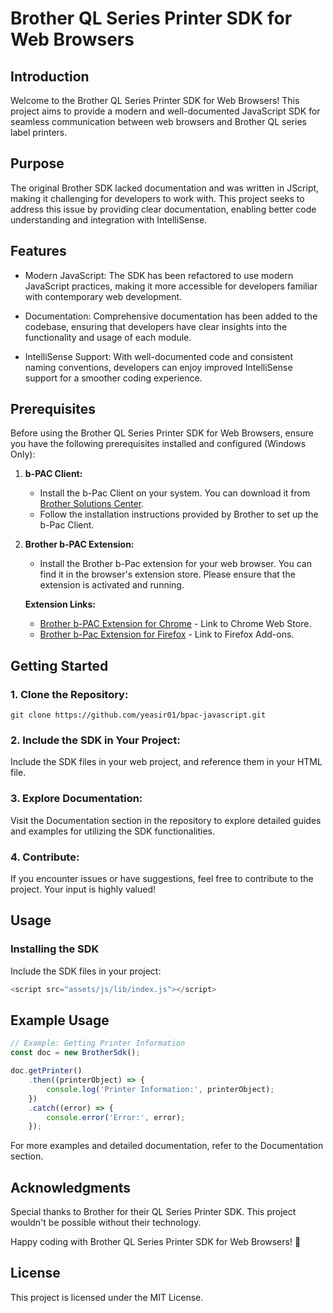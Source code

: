 # Brother QL Series Printer SDK for Web Browsers

## Introduction
Welcome to the Brother QL Series Printer SDK for Web Browsers! This project aims to provide a modern and well-documented JavaScript SDK for seamless communication between web browsers and Brother QL series label printers.

## Purpose
The original Brother SDK lacked documentation and was written in JScript, making it challenging for developers to work with. This project seeks to address this issue by providing clear documentation, enabling better code understanding and integration with IntelliSense.

## Features

* Modern JavaScript: The SDK has been refactored to use modern JavaScript practices, making it more accessible for developers familiar with contemporary web development.

* Documentation: Comprehensive documentation has been added to the codebase, ensuring that developers have clear insights into the functionality and usage of each module.

* IntelliSense Support: With well-documented code and consistent naming conventions, developers can enjoy improved IntelliSense support for a smoother coding experience.

## Prerequisites

Before using the Brother QL Series Printer SDK for Web Browsers, ensure you have the following prerequisites installed and configured (Windows Only):

1. **b-PAC Client:**
   - Install the b-Pac Client on your system. You can download it from [Brother Solutions Center](https://support.brother.com/g/s/es/dev/en/bpac/download/index.html?c=eu_ot&lang=en&navi=offall&comple=on&redirect=on#client).
   - Follow the installation instructions provided by Brother to set up the b-Pac Client.

2. **Brother b-PAC Extension:**
   - Install the Brother b-Pac extension for your web browser. You can find it in the browser's extension store. Please ensure that the extension is activated and running.

   **Extension Links:**
   - [Brother b-PAC Extension for Chrome](https://chromewebstore.google.com/detail/ilpghlfadkjifilabejhhijpfphfcfhb) - Link to Chrome Web Store.
   - [Brother b-Pac Extension for Firefox](https://qflow-badge.azurewebsites.net/badgetemplates/bpac.xpi) - Link to Firefox Add-ons.


## Getting Started
### 1. Clone the Repository:
```
git clone https://github.com/yeasir01/bpac-javascript.git
```
### 2. Include the SDK in Your Project:
Include the SDK files in your web project, and reference them in your HTML file.

### 3. Explore Documentation:
Visit the Documentation section in the repository to explore detailed guides and examples for utilizing the SDK functionalities.

### 4. Contribute:
If you encounter issues or have suggestions, feel free to contribute to the project. Your input is highly valued!

## Usage

### Installing the SDK
Include the SDK files in your project:
```js
<script src="assets/js/lib/index.js"></script>
```

## Example Usage
```js
// Example: Getting Printer Information
const doc = new BrotherSdk();

doc.getPrinter()
    .then((printerObject) => {
        console.log('Printer Information:', printerObject);
    })
    .catch((error) => {
        console.error('Error:', error);
    });
```
For more examples and detailed documentation, refer to the Documentation section.

## Acknowledgments
Special thanks to Brother for their QL Series Printer SDK. This project wouldn't be possible without their technology.

Happy coding with Brother QL Series Printer SDK for Web Browsers! 🚀

## License
This project is licensed under the MIT License.